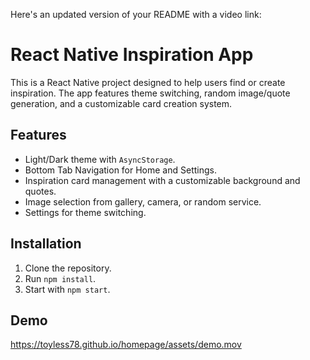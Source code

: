 Here's an updated version of your README with a video link:

React Native Inspiration App
============================

This is a React Native project designed to help users find or create inspiration. The app features theme switching, random image/quote generation, and a customizable card creation system.

Features
--------

*   Light/Dark theme with `AsyncStorage`.
*   Bottom Tab Navigation for Home and Settings.
*   Inspiration card management with a customizable background and quotes.
*   Image selection from gallery, camera, or random service.
*   Settings for theme switching.

Installation
------------

1.  Clone the repository.
2.  Run `npm install`.
3.  Start with `npm start`.

Demo
----

https://toyless78.github.io/homepage/assets/demo.mov
